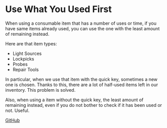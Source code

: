 # Use What You Used First

When using a consumable item that has a number of uses or time, if you have same items already used, you can use the one with the least amount of remaining instead.

Here are that item types:

- Light Sources
- Lockpicks
- Probes
- Repair Tools

In particular, when we use that item with the quick key, sometimes a new one is chosen.
Thanks to this, there are a lot of half-used items left in our inventory. This problem is solved.

Also, when using a item without the quick key, the least amount of remaining instead, even if you do not bother to check if it has been used or not. Useful.


[GitHub](https://github.com/longod/UseWhatYouUsedFirst)
